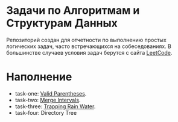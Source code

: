 # Задачи по Алгоритмам и Структурам Данных

Репозиторий создан для отчетности по выполнению простых логических задач, часто встречающихся на собеседованиях. В большинстве случаев условия задач берутся с сайта [LeetCode](https://leetcode.com/problemset/all/).

# Наполнение

- task-one: [Valid Parentheses](https://leetcode.com/problems/valid-parentheses/).
- task-two: [Merge Intervals](https://leetcode.com/problems/merge-intervals/). 
- task-three: [Trapping Rain Water](https://leetcode.com/problems/trapping-rain-water/).
- task-four: Directory Tree
